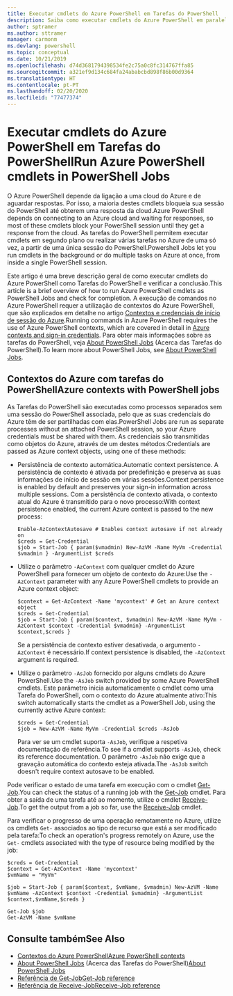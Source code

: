 ```yaml
---
title: Executar cmdlets do Azure PowerShell em Tarefas do PowerShell
description: Saiba como executar cmdlets do Azure PowerShell em paralelo ou como tarefas em segundo plano, com -AsJob e Start-Job.
author: sptramer
ms.author: sttramer
manager: carmonm
ms.devlang: powershell
ms.topic: conceptual
ms.date: 10/21/2019
ms.openlocfilehash: d74d3681794398534fe2c75a0c8fc314767ffa85
ms.sourcegitcommit: a321ef9d134c684fa24ababcbd898f86b00d9364
ms.translationtype: HT
ms.contentlocale: pt-PT
ms.lasthandoff: 02/20/2020
ms.locfileid: "77477374"
---
```

# <a name="run-azure-powershell-cmdlets-in-powershell-jobs"></a><span data-ttu-id="d9db8-103">Executar cmdlets do Azure PowerShell em Tarefas do PowerShell</span><span class="sxs-lookup"><span data-stu-id="d9db8-103">Run Azure PowerShell cmdlets in PowerShell Jobs</span></span>

<span data-ttu-id="d9db8-104">O Azure PowerShell depende da ligação a uma cloud do Azure e de aguardar respostas. Por isso, a maioria destes cmdlets bloqueia sua sessão do PowerShell até obterem uma resposta da cloud.</span><span class="sxs-lookup"><span data-stu-id="d9db8-104">Azure PowerShell depends on connecting to an Azure cloud and waiting for responses, so most of these cmdlets block your PowerShell session until they get a response from the cloud.</span></span>
<span data-ttu-id="d9db8-105">As tarefas do PowerShell permitem executar cmdlets em segundo plano ou realizar várias tarefas no Azure de uma só vez, a partir de uma única sessão do PowerShell.</span><span class="sxs-lookup"><span data-stu-id="d9db8-105">Powershell Jobs let you run cmdlets in the background or do multiple tasks on Azure at once, from inside a single PowerShell session.</span></span>

<span data-ttu-id="d9db8-106">Este artigo é uma breve descrição geral de como executar cmdlets do Azure PowerShell como Tarefas do PowerShell e verificar a conclusão.</span><span class="sxs-lookup"><span data-stu-id="d9db8-106">This article is a brief overview of how to run Azure PowerShell cmdlets as PowerShell Jobs and check for completion.</span></span> <span data-ttu-id="d9db8-107">A execução de comandos no Azure PowerShell requer a utilização de contextos do Azure PowerShell, que são explicados em detalhe no artigo [Contextos e credenciais de início de sessão do Azure](context-persistence.md).</span><span class="sxs-lookup"><span data-stu-id="d9db8-107">Running commands in Azure PowerShell requires the use of Azure PowerShell contexts, which are covered in detail in [Azure contexts and sign-in credentials](context-persistence.md).</span></span>
<span data-ttu-id="d9db8-108">Para obter mais informações sobre as tarefas do PowerShell, veja [About PowerShell Jobs](/powershell/module/microsoft.powershell.core/about/about_jobs) (Acerca das Tarefas do PowerShell).</span><span class="sxs-lookup"><span data-stu-id="d9db8-108">To learn more about PowerShell Jobs, see [About PowerShell Jobs](/powershell/module/microsoft.powershell.core/about/about_jobs).</span></span>

## <a name="azure-contexts-with-powershell-jobs"></a><span data-ttu-id="d9db8-109">Contextos do Azure com tarefas do PowerShell</span><span class="sxs-lookup"><span data-stu-id="d9db8-109">Azure contexts with PowerShell jobs</span></span>

<span data-ttu-id="d9db8-110">As Tarefas do PowerShell são executadas como processos separados sem uma sessão do PowerShell associada, pelo que as suas credenciais do Azure têm de ser partilhadas com elas.</span><span class="sxs-lookup"><span data-stu-id="d9db8-110">PowerShell Jobs are run as separate processes without an attached PowerShell session, so your Azure credentials must be shared with them.</span></span> <span data-ttu-id="d9db8-111">As credenciais são transmitidas como objetos do Azure, através de um destes métodos:</span><span class="sxs-lookup"><span data-stu-id="d9db8-111">Credentials are passed as Azure context objects, using one of these methods:</span></span>

* <span data-ttu-id="d9db8-112">Persistência de contexto automática.</span><span class="sxs-lookup"><span data-stu-id="d9db8-112">Automatic context persistence.</span></span> <span data-ttu-id="d9db8-113">A persistência de contexto é ativada por predefinição e preserva as suas informações de início de sessão em várias sessões.</span><span class="sxs-lookup"><span data-stu-id="d9db8-113">Context persistence is enabled by default and preserves your sign-in information across multiple sessions.</span></span> <span data-ttu-id="d9db8-114">Com a persistência de contexto ativada, o contexto atual do Azure é transmitido para o novo processo:</span><span class="sxs-lookup"><span data-stu-id="d9db8-114">With context persistence enabled, the current Azure context is passed to the new process:</span></span>

  ```azurepowershell-interactive
  Enable-AzContextAutosave # Enables context autosave if not already on
  $creds = Get-Credential
  $job = Start-Job { param($vmadmin) New-AzVM -Name MyVm -Credential $vmadmin } -ArgumentList $creds
  ```

* <span data-ttu-id="d9db8-115">Utilize o parâmetro `-AzContext` com qualquer cmdlet do Azure PowerShell para fornecer um objeto de contexto do Azure:</span><span class="sxs-lookup"><span data-stu-id="d9db8-115">Use the `-AzContext` parameter with any Azure PowerShell cmdlets to provide an Azure context object:</span></span>

  ```azurepowershell-interactive
  $context = Get-AzContext -Name 'mycontext' # Get an Azure context object
  $creds = Get-Credential
  $job = Start-Job { param($context, $vmadmin) New-AzVM -Name MyVm -AzContext $context -Credential $vmadmin} -ArgumentList $context,$creds }
  ```

  <span data-ttu-id="d9db8-116">Se a persistência de contexto estiver desativada, o argumento `-AzContext` é necessário.</span><span class="sxs-lookup"><span data-stu-id="d9db8-116">If context persistence is disabled, the `-AzContext` argument is required.</span></span>

* <span data-ttu-id="d9db8-117">Utilize o parâmetro `-AsJob` fornecido por alguns cmdlets do Azure PowerShell.</span><span class="sxs-lookup"><span data-stu-id="d9db8-117">Use the `-AsJob` switch provided by some Azure PowerShell cmdlets.</span></span> <span data-ttu-id="d9db8-118">Este parâmetro inicia automaticamente o cmdlet como uma Tarefa do PowerShell, com o contexto do Azure atualmente ativo:</span><span class="sxs-lookup"><span data-stu-id="d9db8-118">This switch automatically starts the cmdlet as a PowerShell Job, using the currently active Azure context:</span></span>

  ```azurepowershell-interactive
  $creds = Get-Credential
  $job = New-AzVM -Name MyVm -Credential $creds -AsJob
  ```

  <span data-ttu-id="d9db8-119">Para ver se um cmdlet suporta `-AsJob`, verifique a respetiva documentação de referência.</span><span class="sxs-lookup"><span data-stu-id="d9db8-119">To see if a cmdlet supports `-AsJob`, check its reference documentation.</span></span> <span data-ttu-id="d9db8-120">O parâmetro `-AsJob` não exige que a gravação automática do contexto esteja ativada.</span><span class="sxs-lookup"><span data-stu-id="d9db8-120">The `-AsJob` switch doesn't require context autosave to be enabled.</span></span>

<span data-ttu-id="d9db8-121">Pode verificar o estado de uma tarefa em execução com o cmdlet [Get-Job](/powershell/module/microsoft.powershell.core/get-job).</span><span class="sxs-lookup"><span data-stu-id="d9db8-121">You can check the status of a running job with the [Get-Job](/powershell/module/microsoft.powershell.core/get-job) cmdlet.</span></span> <span data-ttu-id="d9db8-122">Para obter a saída de uma tarefa até ao momento, utilize o cmdlet [Receive-Job](/powershell/module/microsoft.powershell.core/receive-job).</span><span class="sxs-lookup"><span data-stu-id="d9db8-122">To get the output from a job so far, use the [Receive-Job](/powershell/module/microsoft.powershell.core/receive-job) cmdlet.</span></span>

<span data-ttu-id="d9db8-123">Para verificar o progresso de uma operação remotamente no Azure, utilize os cmdlets `Get-` associados ao tipo de recurso que está a ser modificado pela tarefa:</span><span class="sxs-lookup"><span data-stu-id="d9db8-123">To check an operation's progress remotely on Azure, use the `Get-` cmdlets associated with the type of resource being modified by the job:</span></span>

```azurepowershell-interactive
$creds = Get-Credential
$context = Get-AzContext -Name 'mycontext'
$vmName = "MyVm"

$job = Start-Job { param($context, $vmName, $vmadmin) New-AzVM -Name $vmName -AzContext $context -Credential $vmadmin} -ArgumentList $context,$vmName,$creds }

Get-Job $job
Get-AzVM -Name $vmName
```

## <a name="see-also"></a><span data-ttu-id="d9db8-124">Consulte também</span><span class="sxs-lookup"><span data-stu-id="d9db8-124">See Also</span></span>

* [<span data-ttu-id="d9db8-125">Contextos do Azure PowerShell</span><span class="sxs-lookup"><span data-stu-id="d9db8-125">Azure PowerShell contexts</span></span>](context-persistence.md)
* <span data-ttu-id="d9db8-126">[About PowerShell Jobs](/powershell/module/microsoft.powershell.core/about/about_jobs) (Acerca das Tarefas do PowerShell)</span><span class="sxs-lookup"><span data-stu-id="d9db8-126">[About PowerShell Jobs](/powershell/module/microsoft.powershell.core/about/about_jobs)</span></span>
* [<span data-ttu-id="d9db8-127">Referência de Get-Job</span><span class="sxs-lookup"><span data-stu-id="d9db8-127">Get-Job reference</span></span>](/powershell/module/microsoft.powershell.core/get-job)
* [<span data-ttu-id="d9db8-128">Referência de Receive-Job</span><span class="sxs-lookup"><span data-stu-id="d9db8-128">Receive-Job reference</span></span>](/powershell/module/microsoft.powershell.core/receive-job)
